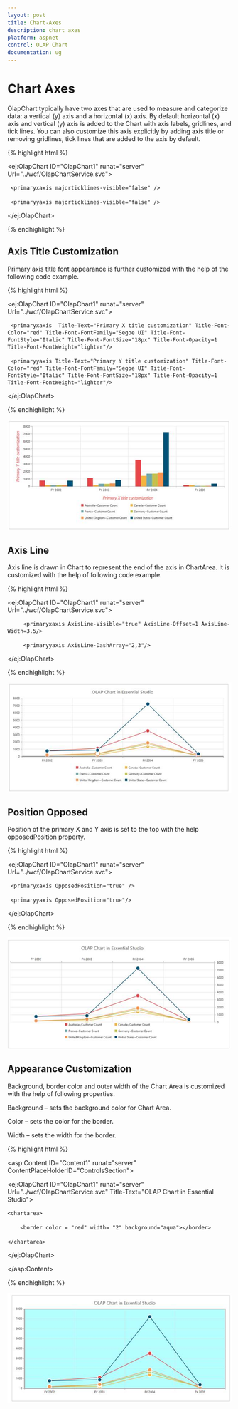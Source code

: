 ```yaml
---
layout: post
title: Chart-Axes
description: chart axes 
platform: aspnet
control: OLAP Chart
documentation: ug
---
```


# Chart Axes 

OlapChart typically have two axes that are used to measure and categorize data: a vertical (y) axis and a horizontal (x) axis. By default horizontal (x) axis and vertical (y) axis is added to the Chart with axis labels, gridlines, and tick lines. You can also customize this axis explicitly by adding axis title or removing gridlines, tick lines that are added to the axis by default.

{% highlight html %}

<ej:OlapChart ID="OlapChart1" runat="server" Url="../wcf/OlapChartService.svc">

     <primaryxaxis majorticklines-visible="false" />

     <primaryyaxis majorticklines-visible="false" />

</ej:OlapChart>

{% endhighlight %}

## Axis Title Customization

Primary axis title font appearance is further customized with the help of the following code example.

{% highlight html %}



<ej:OlapChart ID="OlapChart1" runat="server" Url="../wcf/OlapChartService.svc">

     <primaryxaxis  Title-Text="Primary X title customization" Title-Font-Color="red" Title-Font-FontFamily="Segoe UI" Title-Font-FontStyle="Italic" Title-Font-FontSize="18px" Title-Font-Opacity=1 Title-Font-FontWeight="lighter"/>

     <primaryyaxis Title-Text="Primary Y title customization" Title-Font-Color="red" Title-Font-FontFamily="Segoe UI" Title-Font-FontStyle="Italic" Title-Font-FontSize="18px" Title-Font-Opacity=1 Title-Font-FontWeight="lighter"/>

</ej:OlapChart>

{% endhighlight %}

 ![](Chart-Axes_images/Chart-Axes_img1.png) 



## Axis Line

Axis line is drawn in Chart to represent the end of the axis in ChartArea. It is customized with the help of following code example.

{% highlight html %}

<ej:OlapChart ID="OlapChart1" runat="server" Url="../wcf/OlapChartService.svc">

         <primaryxaxis AxisLine-Visible="true" AxisLine-Offset=1 AxisLine-Width=3.5/>

         <primaryyaxis AxisLine-DashArray="2,3"/>

</ej:OlapChart>

{% endhighlight %}

 ![](Chart-Axes_images/Chart-Axes_img2.png)



## Position Opposed

Position of the primary X and Y axis is set to the top with the help opposedPosition property.

 {% highlight html %}

<ej:OlapChart ID="OlapChart1" runat="server" Url="../wcf/OlapChartService.svc">

     <primaryxaxis OpposedPosition="true" />

     <primaryyaxis OpposedPosition="true"/>

</ej:OlapChart>

{% endhighlight %}

![](Chart-Axes_images/Chart-Axes_img3.png)



## Appearance Customization 

Background, border color and outer width of the Chart Area is customized with the help of following properties.

Background – sets the background color for Chart Area.

Color – sets the color for the border.

Width – sets the width for the border.



 {% highlight html %}

<asp:Content ID="Content1" runat="server" ContentPlaceHolderID="ControlsSection">

<ej:OlapChart ID="OlapChart1" runat="server" Url="../wcf/OlapChartService.svc" Title-Text="OLAP Chart in Essential Studio">

    <chartarea>

        <border color = "red" width= "2" background="aqua"></border>

    </chartarea>

</ej:OlapChart>

</asp:Content>

 {% endhighlight %}

 ![C:/Users/Tamilarasu .M/Pictures/document/Chart/chartArea.png](Chart-Axes_images/Chart-Axes_img4.png) 



